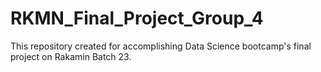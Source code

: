 # RKMN_Final_Project_Group_4
This repository created for accomplishing Data Science bootcamp's final project on Rakamin Batch 23.

